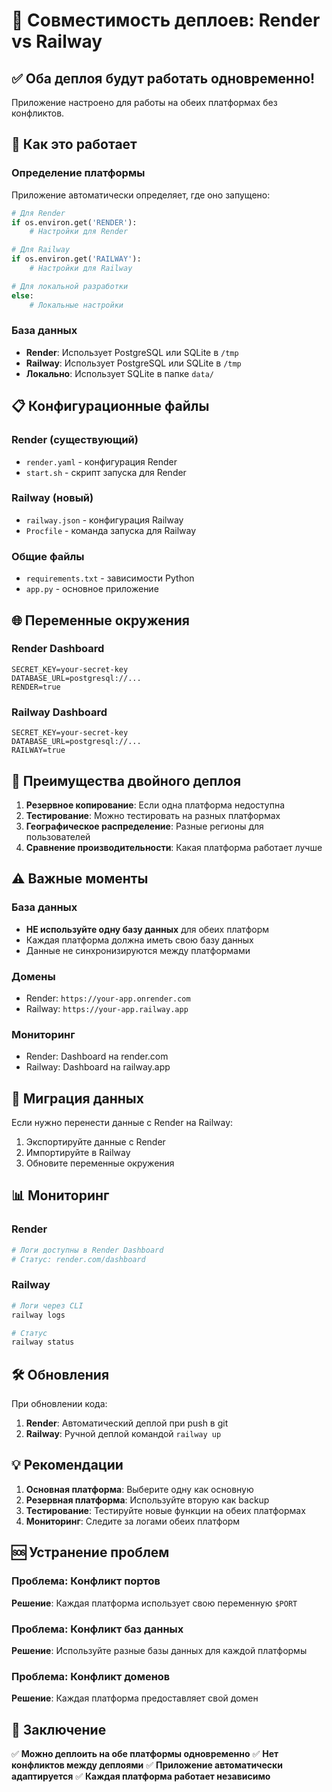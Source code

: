 # 🔄 Совместимость деплоев: Render vs Railway

## ✅ Оба деплоя будут работать одновременно!

Приложение настроено для работы на обеих платформах без конфликтов.

## 🔧 Как это работает

### Определение платформы
Приложение автоматически определяет, где оно запущено:

```python
# Для Render
if os.environ.get('RENDER'):
    # Настройки для Render

# Для Railway  
if os.environ.get('RAILWAY'):
    # Настройки для Railway

# Для локальной разработки
else:
    # Локальные настройки
```

### База данных
- **Render**: Использует PostgreSQL или SQLite в `/tmp`
- **Railway**: Использует PostgreSQL или SQLite в `/tmp`
- **Локально**: Использует SQLite в папке `data/`

## 📋 Конфигурационные файлы

### Render (существующий)
- `render.yaml` - конфигурация Render
- `start.sh` - скрипт запуска для Render

### Railway (новый)
- `railway.json` - конфигурация Railway
- `Procfile` - команда запуска для Railway

### Общие файлы
- `requirements.txt` - зависимости Python
- `app.py` - основное приложение

## 🌐 Переменные окружения

### Render Dashboard
```
SECRET_KEY=your-secret-key
DATABASE_URL=postgresql://...
RENDER=true
```

### Railway Dashboard
```
SECRET_KEY=your-secret-key
DATABASE_URL=postgresql://...
RAILWAY=true
```

## 🚀 Преимущества двойного деплоя

1. **Резервное копирование**: Если одна платформа недоступна
2. **Тестирование**: Можно тестировать на разных платформах
3. **Географическое распределение**: Разные регионы для пользователей
4. **Сравнение производительности**: Какая платформа работает лучше

## ⚠️ Важные моменты

### База данных
- **НЕ используйте одну базу данных** для обеих платформ
- Каждая платформа должна иметь свою базу данных
- Данные не синхронизируются между платформами

### Домены
- Render: `https://your-app.onrender.com`
- Railway: `https://your-app.railway.app`

### Мониторинг
- Render: Dashboard на render.com
- Railway: Dashboard на railway.app

## 🔄 Миграция данных

Если нужно перенести данные с Render на Railway:

1. Экспортируйте данные с Render
2. Импортируйте в Railway
3. Обновите переменные окружения

## 📊 Мониторинг

### Render
```bash
# Логи доступны в Render Dashboard
# Статус: render.com/dashboard
```

### Railway
```bash
# Логи через CLI
railway logs

# Статус
railway status
```

## 🛠️ Обновления

При обновлении кода:

1. **Render**: Автоматический деплой при push в git
2. **Railway**: Ручной деплой командой `railway up`

## 💡 Рекомендации

1. **Основная платформа**: Выберите одну как основную
2. **Резервная платформа**: Используйте вторую как backup
3. **Тестирование**: Тестируйте новые функции на обеих платформах
4. **Мониторинг**: Следите за логами обеих платформ

## 🆘 Устранение проблем

### Проблема: Конфликт портов
**Решение**: Каждая платформа использует свою переменную `$PORT`

### Проблема: Конфликт баз данных
**Решение**: Используйте разные базы данных для каждой платформы

### Проблема: Конфликт доменов
**Решение**: Каждая платформа предоставляет свой домен

## 📝 Заключение

✅ **Можно деплоить на обе платформы одновременно**
✅ **Нет конфликтов между деплоями**
✅ **Приложение автоматически адаптируется**
✅ **Каждая платформа работает независимо**
